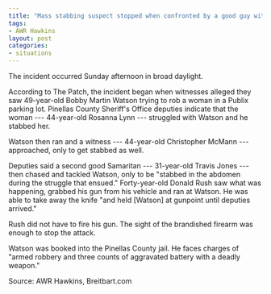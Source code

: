 ```yaml
---
title: "Mass stabbing suspect stopped when confronted by a good guy with a gun"
tags:
- AWR Hawkins
layout: post
categories:
- situations
---
```


The incident occurred Sunday afternoon in broad daylight.

According to The Patch, the incident began when witnesses alleged they saw 49-year-old Bobby Martin Watson trying to rob a woman in a Publix parking lot. Pinellas County Sheriff's Office deputies indicate that the woman --- 44-year-old Rosanna Lynn --- struggled with Watson and he stabbed her.

Watson then ran and a witness --- 44-year-old Christopher McMann --- approached, only to get stabbed as well.

Deputies said a second good Samaritan --- 31-year-old Travis Jones --- then chased and tackled Watson, only to be "stabbed in the abdomen during the struggle that ensued." Forty-year-old Donald Rush saw what was happening, grabbed his gun from his vehicle and ran at Watson. He was able to take away the knife "and held [Watson] at gunpoint until deputies arrived."

Rush did not have to fire his gun. The sight of the brandished firearm was enough to stop the attack.

Watson was booked into the Pinellas County jail. He faces charges of "armed robbery and three counts of aggravated battery with a deadly weapon."

Source: AWR Hawkins, Breitbart.com
